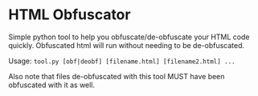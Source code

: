 # HTML Obfuscator

Simple python tool to help you obfuscate/de-obfuscate your HTML code quickly. Obfuscated html will run without needing to be de-obfuscated.

Usage:
```tool.py [obf|deobf] [filename.html] [filename2.html] ...```

Also note that files de-obfuscated with this tool MUST have been obfuscated with it as well.
